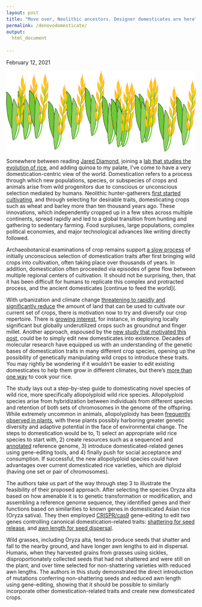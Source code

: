 ```yaml
---
layout: post
title: "Move over, Neolithic ancestors. Designer domesticates are here"
permalink: /denovodomesticate/
output: 
  html_document
  
---
```

February 12, 2021  


![](../assets/denovo_wide.png)

Somewhere between reading [Jared Diamond](https://www.amazon.com/Guns-Germs-Steel-Fates-Societies/dp/0393317552), joining a [lab that studies the evolution of rice](https://plantevolgen.org/), and adding quinoa to my palate, I’ve come to have a very domestication-centric view of the world. Domestication refers to a process through which new populations, species, or subspecies of crops and animals arise from wild progenitors due to conscious or unconscious selection mediated by humans. Neolithic hunter-gatherers [first started cultivating](https://www.sciencedirect.com/science/article/pii/S0169534708003479), and through selecting for desirable traits, domesticating crops such as wheat and barley more than ten thousand years ago. These innovations, which independently cropped up in a few sites across multiple continents, spread rapidly and led to a global transition from hunting and gathering to sedentary farming. Food surpluses, large populations, complex political economies, and major technological advances like writing directly followed.  


Archaeobotanical examinations of crop remains support [a slow process](https://www.pnas.org/content/111/17/6190) of initially unconscious selection of domestication traits after first bringing wild crops into cultivation, often taking place over thousands of years. In addition, domestication often proceeded via episodes of gene flow between multiple regional centers of cultivation. It should not be surprising, then, that it has been difficult for humans to replicate this complex and protracted process, and the ancient domesticates [continue to feed the world](.  


With urbanization and climate change [threatening to rapidly and significantly reduce](https://www.ncbi.nlm.nih.gov/pmc/articles/PMC2935131/) the amount of land that can be used to cultivate our current set of crops, there is motivation now to try and diversify our crop repertoire. There is [growing interest](https://www.ncbi.nlm.nih.gov/pmc/articles/PMC6667417/), for instance, in deploying locally significant but globally underutilized crops such as groundnut and finger millet. Another approach, espoused by the [new study that motivated this post](https://www.sciencedirect.com/science/article/pii/S0092867421000131), could be to simply edit new domesticates into existence. Decades of molecular research have equipped us with an understanding of the genetic bases of domestication traits in many different crop species, opening up the possibility of genetically manipulating wild crops to introduce these traits. You may rightly be wondering if it wouldn’t be easier to edit existing domesticates to help them grow in different climates, but there’s [more than one way](https://academic.oup.com/jxb/article/66/7/1737/505610) to cook your rice.  


The study lays out a step-by-step guide to domesticating novel species of wild rice, more specifically allopolyploid wild rice species. Allopolyploid species arise from hybridization between individuals from different species and retention of both sets of chromosomes in the genome of the offspring. While extremely uncommon in animals, allopolyploidy has been [frequently observed in plants](https://www.pnas.org/content/111/42/15149), with these plants possibly harboring greater genetic diversity and adaptive potential in the face of environmental change. The steps to domestication would be to, 1) select an appropriate wild rice species to start with, 2) create resources such as a sequenced and [annotated](https://en.wikipedia.org/wiki/DNA_annotation) reference genome, 3) introduce domesticated-related genes using gene-editing tools, and 4) finally push for social acceptance and consumption. If successful, the new allopolyploid species could have advantages over current domesticated rice varieties, which are diploid (having one set or pair of chromosomes).  


The authors take us part of the way through step 3 to illustrate the feasibility of their proposed approach. After selecting the species Oryza alta based on how amenable it is to genetic transformation or modification, and assembling a reference genome sequence, they identified genes and their functions based on similarities to known genes in domesticated Asian rice (Oryza sativa). They then employed [CRISPR/cas9](https://science.thewire.in/the-sciences/explained-crispr-gene-editing-winner-of-2020-chemistry-nobel-prize/) gene-editing to edit two genes controlling canonical domestication-related traits: [shattering for seed release](https://pubmed.ncbi.nlm.nih.gov/16614172/), and [awn length for seed dispersal](https://www.g3journal.org/content/5/11/2267).  


Wild grasses, including Oryza alta, tend to produce seeds that shatter and fall to the nearby ground, and have longer awn lengths to aid in dispersal. Humans, when they harvested grains from grasses using sickles, disproportionately collected seeds that had not shattered and were still on the plant, and over time selected for non-shattering varieties with reduced awn lengths. The authors in this study demonstrated the direct introduction of mutations conferring non-shattering seeds and reduced awn length using gene-editing, showing that it should be possible to similarly incorporate other domestication-related traits and create new domesticated crops.